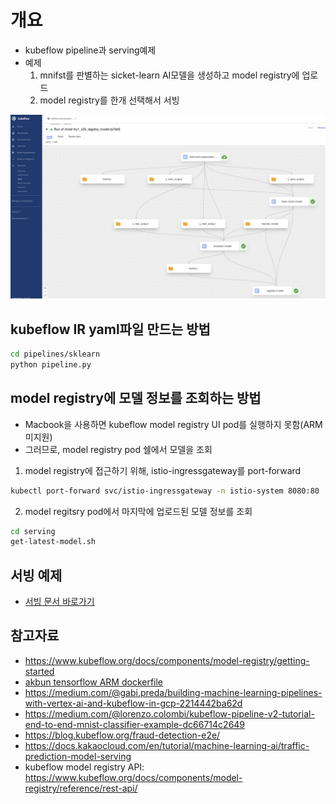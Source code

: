 # 개요

* kubeflow pipeline과 serving예제
* 예제
  1. mnifst를 판별하는 sicket-learn AI모델을 생성하고 model registry에 업로드
  2. model registry를 한개 선택해서 서빙

![](./imgs/pipeline.png)

## kubeflow IR yaml파일 만드는 방법

```sh
cd pipelines/sklearn
python pipeline.py
```

## model registry에 모델 정보를 조회하는 방법

* Macbook을 사용하면 kubeflow model registry UI pod를 실행하지 못함(ARM 미지원)
* 그러므로, model registry pod 쉘에서 모델을 조회

1. model registry에 접근하기 위해, istio-ingressgateway를 port-forward

```sh
kubectl port-forward svc/istio-ingressgateway -n istio-system 8080:80
```

2. model regitsry pod에서 마지막에 업로드된 모델 정보를 조회

```sh
cd serving
get-latest-model.sh
```

## 서빙 예제

* [서빙 문서 바로가기](./serving/)

## 참고자료

* https://www.kubeflow.org/docs/components/model-registry/getting-started
* [akbun tensorflow ARM dockerfile](../../../dockerfiles/tensorflow/)
* https://medium.com/@gabi.preda/building-machine-learning-pipelines-with-vertex-ai-and-kubeflow-in-gcp-2214442ba62d
* https://medium.com/@lorenzo.colombi/kubeflow-pipeline-v2-tutorial-end-to-end-mnist-classifier-example-dc66714c2649
* https://blog.kubeflow.org/fraud-detection-e2e/
* https://docs.kakaocloud.com/en/tutorial/machine-learning-ai/traffic-prediction-model-serving
* kubeflow model registry API: https://www.kubeflow.org/docs/components/model-registry/reference/rest-api/
